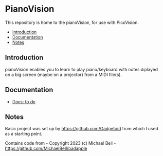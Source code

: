 # PianoVision 

This repository is home to the pianoVision, for use with PicoVision.

- [Introduction](#introduction)
- [Documentation](#documentation)
- [Notes](#notes)


## Introduction

pianoVision enables you to learn to play piano/keyboard with notes diplayed on a big screen (maybe on a projector) from a MIDI file(s).

## Documentation

* [Docs: to do](docs/usage.md)

## Notes

Basic project was set up by https://github.com/Gadgetoid from which I used as a starting point.

Contains code from - Copyright 2023 (c) Michael Bell - https://github.com/MichaelBell/badapple
